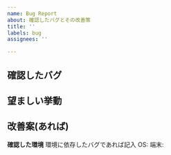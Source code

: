```yaml
---
name: Bug Report
about: 確認したバグとその改善策
title: ''
labels: bug
assignees: ''

---
```


**確認したバグ**
- 

**望ましい挙動**
- 

**改善案(あれば)**
- 

**確認した環境**
環境に依存したバグであれば記入
OS: 
端末:
